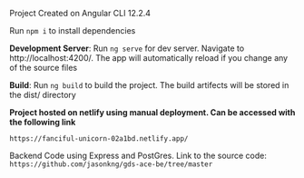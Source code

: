 Project Created on Angular CLI 12.2.4

Run `npm i` to install dependencies

**Development Server**: 
Run `ng serve` for dev server. Navigate to http://localhost:4200/. The app will automatically reload if you change any of the source files

**Build**: 
Run `ng build` to build the project. The build artifects will be stored in the dist/ directory


**Project hosted on netlify using manual deployment. Can be accessed with the following link**

`https://fanciful-unicorn-02a1bd.netlify.app/`

Backend Code using Express and PostGres. Link to the source code: `https://github.com/jasonkng/gds-ace-be/tree/master`
